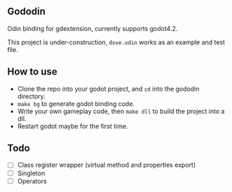 ## Gododin



Odin binding for gdextension, currently supports godot4.2.

This project is under-construction, `dove.odin` works as an example and test file.

## How to use
- Clone the repo into your godot project, and `cd` into the gododin directory.
- `make bg` to generate godot binding code.
- Write your own gameplay code, then `make dll` to build the project into a dll.
- Restart godot maybe for the first time.

## Todo
- [ ] Class register wrapper (virtual method and properties export)
- [ ] Singleton
- [ ] Operators
